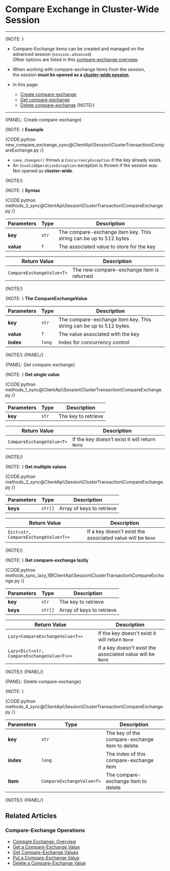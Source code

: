 # Compare Exchange in Cluster-Wide Session

---

{NOTE: }

* Compare-Exchange items can be created and managed on the advanced session (`session.advanced`)  
  Other options are listed in this [compare-exchange overview](../../../client-api/operations/compare-exchange/overview#how-to-create-and-manage-compare-exchange-items).

* When working with compare-exchange items from the session,  
  the session __must be opened as a [cluster-wide session](../../../client-api/session/cluster-transaction/overview#open-a-cluster-transaction)__.

* In this page:
    * [Create compare-exchange](../../../client-api/session/cluster-transaction/compare-exchange#create-compare-exchange)
    * [Get compare-exchange](../../../client-api/session/cluster-transaction/compare-exchange#get-compare-exchange)
    * [Delete compare-exchange](../../../client-api/session/cluster-transaction/compare-exchange#delete-compare-exchange)
{NOTE/}

---

{PANEL: Create compare-exchange}

{NOTE: }
__Example__

{CODE:python new_compare_exchange_sync@ClientApi\Session\ClusterTransaction\CompareExchange.py /}

* `save_changes()` throws a `ConcurrencyException` if the key already exists.
* An `InvalidOperationException` exception is thrown if the session was Not opened as __cluster-wide__.

{NOTE/}

{NOTE: }
__Syntax__

{CODE:python methods_3_sync@ClientApi\Session\ClusterTransaction\CompareExchange.py /}

| Parameters   | Type     | Description                                                       |
|--------------|----------|-------------------------------------------------------------------|
| **key**      | `str`    | The compare-exchange item key. This string can be up to 512 bytes |
| **value**    | `T`      | The associated value to store for the key                         |

| Return Value              | Description                               |
|---------------------------|-------------------------------------------|
| `CompareExchangeValue<T>` | The new compare-exchange item is returned |
{NOTE/}

{NOTE: }
__The CompareExchangeValue__

| Parameters   | Type     | Description                                                        |
|--------------|----------|--------------------------------------------------------------------|
| **key**      | `str`    | The compare-exchange item key. This string can be up to 512 bytes. |
| **value**    | `T`      | The value associated with the key                                  |
| **index**    | `long`   | Index for concurrency control                                      |

{NOTE/}
{PANEL/}

{PANEL: Get compare-exchange}

{NOTE: }
__Get single value__

{CODE:python methods_1_sync@ClientApi\Session\ClusterTransaction\CompareExchange.py /}

| Parameters   | Type     | Description         |
|--------------|----------|---------------------|
| **key**      | `str`    | The key to retrieve |

| Return Value | Description |
| ------------- | ----- |
| `CompareExchangeValue<T>`| If the key doesn't exist it will return `None` |

{NOTE/}

{NOTE: }
__Get multiple values__

{CODE:python methods_2_sync@ClientApi\Session\ClusterTransaction\CompareExchange.py /}

| Parameters   | Type       | Description               |
|--------------|------------|---------------------------|
| **keys**     | `str[]`    | Array of keys to retrieve |

| Return Value | Description |
| ------------- | ----- |
| `Dict<str, CompareExchangeValue<T>>` | If a key doesn't exist the associated value will be `None` |
{NOTE/}

{NOTE: }
__Get compare-exchange lazily__

{CODE:python methods_sync_lazy_1@ClientApi\Session\ClusterTransaction\CompareExchange.py /}

| Parameters  | Type       | Description               |
|-------------|------------|---------------------------|
| **key**     | `str`      | The key to retrieve       |
| **keys**    | `str[]`    | Array of keys to retrieve |

| Return Value | Description |
| ------------- | ----- |
| `Lazy<CompareExchangeValue<T>>`| If the key doesn't exist it will return `None` |
| `Lazy<Dict<str, CompareExchangeValue<T>>>` | If a key doesn't exist the associated value will be `None` |
{NOTE/}
{PANEL/}

{PANEL: Delete compare-exchange}

{NOTE: }

{CODE:python methods_4_sync@ClientApi\Session\ClusterTransaction\CompareExchange.py /}

| Parameters | Type                      | Description                                    |
|------------|---------------------------|------------------------------------------------|
| **key**    | `str`                     | The key of the compare-exchange item to delete |
| **index**  | `long`                    | The index of this compare-exchange item        |
| **item**   | `CompareExchangeValue<T>` | The compare-exchange item to delete            |

{NOTE/}
{PANEL/}

## Related Articles

### Compare-Exchange Operations

- [Compare Exchange: Overview](../../../client-api/operations/compare-exchange/overview)
- [Get a Compare-Exchange Value](../../../client-api/operations/compare-exchange/get-compare-exchange-value)
- [Get Compare-Exchange Values](../../../client-api/operations/compare-exchange/get-compare-exchange-values)
- [Put a Compare-Exchange Value](../../../client-api/operations/compare-exchange/delete-compare-exchange-value)
- [Delete a Compare-Exchange Value](../../../client-api/operations/compare-exchange/delete-compare-exchange-value)
